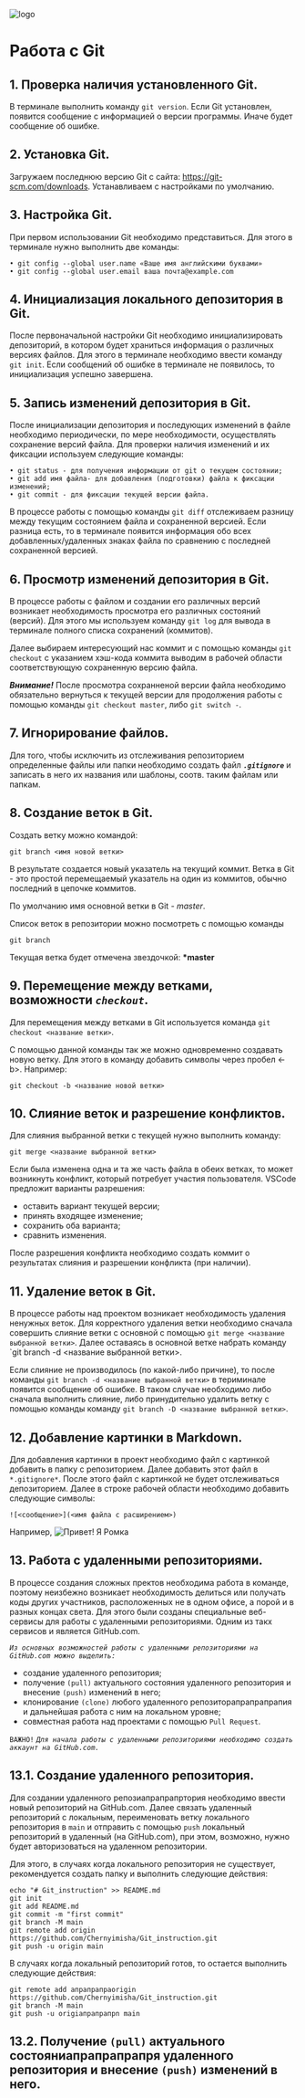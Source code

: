 ![logo](Git-Logo-2Color.png)

# Работа с Git

## 1. Проверка наличия установленного Git.
В терминале выполнить команду `git version`.
Если Git установлен, появится сообщение с информацией о версии программы.
Иначе будет сообщение об ошибке.

## 2. Установка Git.
Загружаем последнюю версию Git с сайта: https://git-scm.com/downloads. Устанавливаем с настройками по умолчанию.

## 3. Настройка Git.
При первом использовании Git необходимо представиться.
Для этого в терминале нужно выполнить две команды:
```
• git config --global user.name «Ваше имя английскими буквами»
• git config --global user.email ваша почта@example.com
```

## 4. Инициализация локального депозитория в Git.
После первоначальной настройки Git необходимо инициализировать депозиторий, в котором будет храниться информация о различных версиях файлов.
Для этого в терминале необходимо ввести команду `git init`.
Если сообщений об ошибке в терминале не появилось, то инициализация успешно завершена.

## 5. Запись изменений депозитория в Git.
После инициализации депозитория и последующих изменений в файле необходимо периодически, по мере необходимости, осуществлять сохранение версий файла. Для проверки наличия изменений и их фиксации используем следующие команды:
 
 ```
 • git status - для получения информации от git о текущем состоянии;
• git add имя файла- для добавления (подготовки) файла к фиксации изменений;
• git commit - для фиксации текущей версии файла.
```
В процессе работы с помощью команды `git diff` отслеживаем разницу между текущим состоянием файла и сохраненной версией. Если разница есть, то в терминале появится информация обо всех добавленных/удаленных знаках файла по сравнению с последней сохраненной версией.

## 6. Просмотр изменений депозитория в Git.

В процессе работы с файлом и создании его различных версий возникает необходимость просмотра его различных состояний (версий). Для этого мы используем команду `git log` для вывода в терминале полного списка сохранений (коммитов).

Далее выбираем интересующий нас коммит и с помощью команды `git checkout` с указанием хэш-кода коммита выводим в рабочей области соответствующую сохраненную версию файла.


***Внимание!***
После просмотра сохранненой версии файла необходимо обязательно вернуться к текущей версии для продолжения работы с помощью команды `git checkout master`, либо `git switch -`.

## 7. Игнорирование файлов.

Для того, чтобы исключить из отслеживания репозиторием определенные файлы или папки необходимо создать файл ***`.gitignore`*** и записать в него их названия или шаблоны, соотв. таким файлам или папкам.

## 8. Создание веток в Git.

Создать ветку можно командой:
```
git branch <имя новой ветки>
```
В результате создается новый указатель на текущий коммит.
Ветка в Git - это простой перемещаемый указатель на один из коммитов, обычно последний в цепочке коммитов.

По умолчанию имя основной ветки в Git - *master*.

Список веток в репозитории можно посмотреть с помощью команды
```
git branch
```
Текущая ветка будет отмечена звездочкой: **\*master**

## 9. Перемещение между ветками, возможности *`checkout`*.

Для перемещения между ветками в Git используется команда `git checkout <название ветки>`.

С помощью данной команды так же можно одновременно создавать новую ветку. Для этого в команду добавить символы через пробел <-b>. Например:
```
git checkout -b <название новой ветки>
```

## 10. Слияние веток и разрешение конфликтов.

Для слияния выбранной ветки с текущей нужно выполнить команду:
```
git merge <название выбранной ветки>
```
Если была изменена одна и та же часть файла в обеих ветках, то может возникнуть конфликт, который потребует участия пользователя. VSCode предложит варианты разрешения:

* оставить вариант текущей версии;
* принять входящее изменение;
* сохранить оба варианта;
* сравнить изменения.

После разрешения конфликта необходимо создать коммит о результатах слияния и разрешении конфликта (при наличии).

## 11. Удаление веток в Git.

В процессе работы над проектом возникает необходимость удаления ненужных веток. Для корректного удаления ветки необходимо сначала совершить слияние ветки с основной с помощью `git merge <название выбранной ветки>`. Далее оставаясь в основной ветке набрать команду `git branch -d <название выбранной ветки>.

Если слияние не производилось (по какой-либо причине), то после команды `git branch -d <название выбранной ветки>` в териминале появится сообщение об ошибке. В таком случае необходимо либо сначала выполнить слияние, либо принудительно удалить ветку с помощью команды команду `git branch -D <название выбранной ветки>`.

## 12. Добавление картинки в Markdown.

Для добавления картинки в проект необходимо файл с картинкой добавить в папку с репозиторием. Далее добавить этот файл в `*.gitignore*`. После этого файл с картинкой не будет отслеживаться депозиторием.
Далее в строке рабочей области необходимо добавить следующие символы:
```
![<сообщение>](<имя файла с расширением>)
```
Например,
![Привет! Я Ромка](IMG_2737.jpg)

## 13. Работа с удаленными репозиториями.

В процессе создания сложных пректов необходима работа в команде, поэтому неизбежно возникает необходимость делиться или получать коды других участников, расположенных не в одном офисе, а порой и в разных концах света. Для этого были созданы специальные веб-сервисы для работы с удаленными репозиториями. Одним из такх сервисов и является GitHub.com.

*`Из основных возможностей работы с удаленными репозиториями на GitHub.com можно выделить:`*

- создание удаленного репозитория;
- получение ```(pull)``` актуального состояния удаленного репозитория и внесение ```(push)``` изменений в него;
- клонирование ```(clone)``` любого удаленного репозиторапрапрапрапия и дальнейшая работа с ним на локальном уровне;
- совместная работа над проектами с помощью ```Pull Request```.

`ВАЖНО!` *`Для начала работы с удаленными репозиториями необходимо создать аккаунт на GitHub.com.`*

## 13.1. Создание удаленного репозитория.

Для создании удаленного репозиапрапрапртория необходимо ввести новый репозиторий на GitHub.com. Далее связать удаленный репозиторий с локальным, переименовать ветку локального репозитория в ```main``` и отправить с помощью ```push``` локальный репозиторий в удаленный (на GitHub.com), при этом, возможно, нужно будет авторизоваться на удаленном репозитории.

Для этого, в случаях когда локального репозитория не существует, рекомендуется создать папку и выполнить следующие действия:
```
echo "# Git_instruction" >> README.md
git init
git add README.md
git commit -m "first commit"
git branch -M main                
git remote add origin https://github.com/Chernyimisha/Git_instruction.git
git push -u origin main
```
В случаях когда локальный репозиторий готов, то остается выполнить следующие действия:
```
git remote add апрапрапраorigin https://github.com/Chernyimisha/Git_instruction.git
git branch -M main
git push -u origiапрапрапрn main
```
## 13.2. Получение ```(pull)``` актуального состояниапрапрапрапря удаленного репозитория и  внесение ```(push)``` изменений в него.


   




